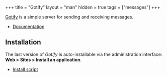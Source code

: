 +++
title = "Gotify"
layout = "man"
hidden = true
tags = ["messages"]
+++

[Gotify](https://gotify.net/) is a simple server for sending and receiving messages.

- [Documentation](https://gotify.net/docs/index)

## Installation

The last version of *Gotify* is auto-installable via the administration interface: **Web > Sites > Install an application**.

- [Install script](https://admin.alwaysdata.com/site/application/script/150/detail/)
